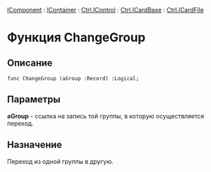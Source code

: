 ﻿---
Link: .Ctrl.ICardFile.@ChangeGroup
---

[IComponent](topic:Com.Custom.ComClasses.IComponent.Default) :
[IContainer](topic:Com.Custom.ComClasses.IContainer.Default) :
[Ctrl.IControl](topic:Com.Custom.ComClasses.Ctrl.IControl.Default) :
[Ctrl.ICardBase](topic:Com.Custom.ComClasses.Ctrl.ICardBase.Default) :
[Ctrl.ICardFile](Default)

# Функция ChangeGroup

## Описание

    func ChangeGroup (aGroup :Record) :Logical;

## Параметры

**aGroup** - ссылка на запись той группы, в которую осуществляется переход.

## Назначение

Переход из одной группы в другую.